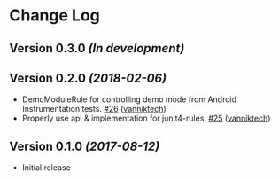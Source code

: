 # Change Log

Version 0.3.0 *(In development)*
--------------------------------

Version 0.2.0 *(2018-02-06)*
----------------------------

- DemoModuleRule for controlling demo mode from Android Instrumentation tests. [\#26](https://github.com/vanniktech/junit-rules/pull/26) ([vanniktech](https://github.com/vanniktech))
- Properly use api & implementation for junit4-rules. [\#25](https://github.com/vanniktech/junit-rules/pull/25) ([vanniktech](https://github.com/vanniktech))

Version 0.1.0 *(2017-08-12)*
----------------------------

- Initial release